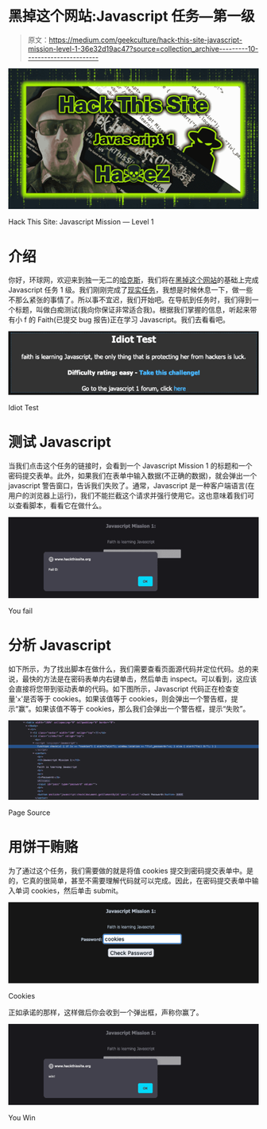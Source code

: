 # 黑掉这个网站:Javascript 任务—第一级

> 原文：<https://medium.com/geekculture/hack-this-site-javascript-mission-level-1-36e32d19ac47?source=collection_archive---------10----------------------->

![](img/3058e03e58cf632964cb7bff0a87c54f.png)

Hack This Site: Javascript Mission — Level 1

# 介绍

你好，环球网，欢迎来到独一无二的[哈克斯](https://haxez.org/)，我们将在[黑掉这个网站](https://hackthissite.org/)的基础上完成 Javascript 任务 1 级。我们刚刚完成了[现实任务](https://haxez.org/category/web/hack-this-site/realistic/)，我想是时候休息一下，做一些不那么紧张的事情了。所以事不宜迟，我们开始吧。在导航到任务时，我们得到一个标题，叫做白痴测试(我向你保证非常适合我)。根据我们掌握的信息，听起来带有小 f 的 Faith(已提交 bug 报告)正在学习 Javascript。我们去看看吧。

![](img/273d9a11646f40be6ca7a748721236e3.png)

Idiot Test

# 测试 Javascript

当我们点击这个任务的链接时，会看到一个 Javascript Mission 1 的标题和一个密码提交表单。此外，如果我们在表单中输入数据(不正确的数据)，就会弹出一个 javascript 警告窗口，告诉我们失败了。通常，Javascript 是一种客户端语言(在用户的浏览器上运行)，我们不能拦截这个请求并强行使用它。这也意味着我们可以查看脚本，看看它在做什么。

![](img/937f38217c5ad95e6f3ef610352c4c3b.png)

You fail

# 分析 Javascript

如下所示，为了找出脚本在做什么，我们需要查看页面源代码并定位代码。总的来说，最快的方法是在密码表单内右键单击，然后单击 inspect。可以看到，这应该会直接将您带到驱动表单的代码。如下图所示，Javascript 代码正在检查变量'`x`'是否等于 cookies。如果该值等于 cookies，则会弹出一个警告框，提示“赢”。如果该值不等于 cookies，那么我们会弹出一个警告框，提示“失败”。

![](img/f3a97cbc4a04b8e3bd6406c0bc455dcf.png)

Page Source

# 用饼干贿赂

为了通过这个任务，我们需要做的就是将值 cookies 提交到密码提交表单中。是的，它真的很简单，甚至不需要理解代码就可以完成。因此，在密码提交表单中输入单词 cookies，然后单击 submit。

![](img/983488a67a5f87d6fcf699756a3d7ad3.png)

Cookies

正如承诺的那样，这样做后你会收到一个弹出框，声称你赢了。

![](img/b561bbc36c5ce6436b69b408c8ffa7f9.png)

You Win